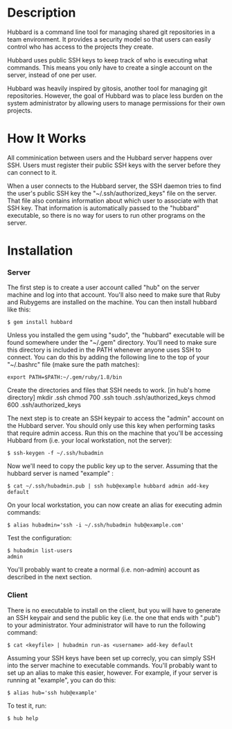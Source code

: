 Description
===========

Hubbard is a command line tool for managing shared git repositories in a team environment. It provides a security model so that users can easily control who has access to the projects they create. 

Hubbard uses public SSH keys to keep track of who is executing what commands. This means you only have to create a single account on the server, instead of one per user.

Hubbard was heavily inspired by gitosis, another tool for managing git repositories. However, the goal of Hubbard was to place less burden on the system administrator by allowing users to manage permissions for their own projects.

How It Works
============

All comminication between users and the Hubbard server happens over SSH. Users must register their public SSH keys with the server before they can connect to it.

When a user connects to the Hubbard server, the SSH daemon tries to find the user's public SSH key the "~/.ssh/authorized_keys" file on the server. That file also contains information about which user to associate with that SSH key. That information is automatically passed to the "hubbard" executable, so there is no way for users to run other programs on the server. 

Installation
===========

### Server ###

The first step is to create a user account called "hub" on the server machine and log into that account. You'll also need to make sure that Ruby and Rubygems are installed on the machine. You can then install hubbard like this:

    $ gem install hubbard

Unless you installed the gem using "sudo", the "hubbard" executable will be found somewhere under the "~/.gem" directory. You'll need to make sure this directory is included in the PATH whenever anyone uses SSH to connect. You can do this by adding the following line to the top of your "~/.bashrc" file (make sure the path matches):

    export PATH=$PATH:~/.gem/ruby/1.8/bin

Create the directories and files that SSH needs to work.
    [in hub's home directory]
    mkdir .ssh
    chmod 700 .ssh
    touch .ssh/authorized_keys
    chmod 600 .ssh/authorized_keys

The next step is to create an SSH keypair to access the "admin" account on the Hubbard server. You should only use this key when performing tasks that require admin access. Run this on the machine that you'll be accessing Hubbard from (i.e. your local workstation, not the server):

    $ ssh-keygen -f ~/.ssh/hubadmin

Now we'll need to copy the public key up to the server. Assuming that the hubbard server is named "example" :

    $ cat ~/.ssh/hubadmin.pub | ssh hub@example hubbard admin add-key default

On your local workstation, you can now create an alias for executing admin commands:

    $ alias hubadmin='ssh -i ~/.ssh/hubadmin hub@example.com'

Test the configuration:

    $ hubadmin list-users
    admin

You'll probably want to create a normal (i.e. non-admin) account as described in the next section.

### Client ###

There is no executable to install on the client, but you will have to generate an SSH keypair and send the public key (i.e. the one that ends with ".pub") to your administrator. Your administrator will have to run the following command: 

    $ cat <keyfile> | hubadmin run-as <username> add-key default

Assuming your SSH keys have been set up correcly, you can simply SSH into the server machine to executable commands. You'll probably want to set up an alias to make this easier, however. For example, if your server is running at "example", you can do this:

    $ alias hub='ssh hub@example'

To test it, run:
    
    $ hub help

